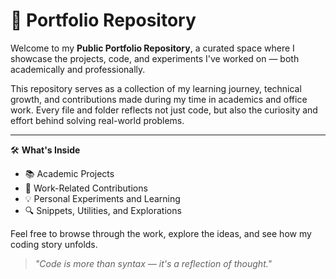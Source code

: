 # 🌟 Portfolio Repository

Welcome to my **Public Portfolio Repository**, a curated space where I showcase the projects, code, and experiments I've worked on — both academically and professionally.  

This repository serves as a collection of my learning journey, technical growth, and contributions made during my time in academics and office work. Every file and folder reflects not just code, but also the curiosity and effort behind solving real-world problems.

---

🛠️ **What's Inside**  
- 📚 Academic Projects  
- 🧩 Work-Related Contributions  
- 💡 Personal Experiments and Learning  
- 🔍 Snippets, Utilities, and Explorations  

Feel free to browse through the work, explore the ideas, and see how my coding story unfolds.

> _"Code is more than syntax — it's a reflection of thought."_  
